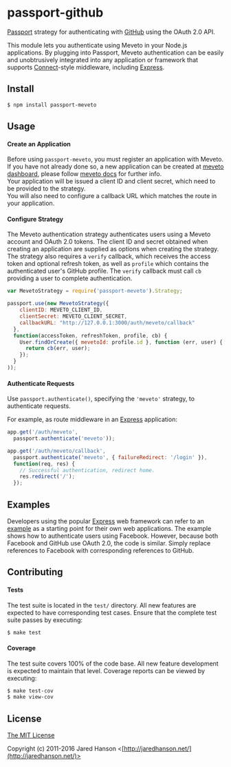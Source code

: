 # passport-github

[Passport](http://passportjs.org/) strategy for authenticating with [GitHub](https://github.com/)
using the OAuth 2.0 API.

This module lets you authenticate using Meveto in your Node.js applications.
By plugging into Passport, Meveto authentication can be easily and
unobtrusively integrated into any application or framework that supports
[Connect](http://www.senchalabs.org/connect/)-style middleware, including
[Express](http://expressjs.com/).

## Install

```bash
$ npm install passport-meveto
```

## Usage

#### Create an Application

Before using `passport-meveto`, you must register an application with Meveto.
If you have not already done so, a new application can be created at [meveto dashboard](https://dashboard.meveto.com), please follow
[meveto docs](https://docs.meveto.com) for further info.  
Your application will be issued a client ID and client
secret, which need to be provided to the strategy.  
You will also need to configure a callback URL which matches the route in your application.

#### Configure Strategy

The Meveto authentication strategy authenticates users using a Meveto account
and OAuth 2.0 tokens.  The client ID and secret obtained when creating an
application are supplied as options when creating the strategy.  The strategy
also requires a `verify` callback, which receives the access token and optional
refresh token, as well as `profile` which contains the authenticated user's
GitHub profile.  The `verify` callback must call `cb` providing a user to
complete authentication.

```js
var MevetoStrategy = require('passport-meveto').Strategy;

passport.use(new MevetoStrategy({
    clientID: MEVETO_CLIENT_ID,
    clientSecret: MEVETO_CLIENT_SECRET,
    callbackURL: "http://127.0.0.1:3000/auth/meveto/callback"
  },
  function(accessToken, refreshToken, profile, cb) {
    User.findOrCreate({ mevetoId: profile.id }, function (err, user) {
      return cb(err, user);
    });
  }
));
```

#### Authenticate Requests

Use `passport.authenticate()`, specifying the `'meveto'` strategy, to
authenticate requests.

For example, as route middleware in an [Express](http://expressjs.com/)
application:

```js
app.get('/auth/meveto',
  passport.authenticate('meveto'));

app.get('/auth/meveto/callback', 
  passport.authenticate('meveto', { failureRedirect: '/login' }),
  function(req, res) {
    // Successful authentication, redirect home.
    res.redirect('/');
  });
```

## Examples

Developers using the popular [Express](http://expressjs.com/) web framework can
refer to an [example](https://github.com/passport/express-4.x-facebook-example)
as a starting point for their own web applications.  The example shows how to
authenticate users using Facebook.  However, because both Facebook and GitHub
use OAuth 2.0, the code is similar.  Simply replace references to Facebook with
corresponding references to GitHub.

## Contributing

#### Tests

The test suite is located in the `test/` directory.  All new features are
expected to have corresponding test cases.  Ensure that the complete test suite
passes by executing:

```bash
$ make test
```

#### Coverage

The test suite covers 100% of the code base.  All new feature development is
expected to maintain that level.  Coverage reports can be viewed by executing:

```bash
$ make test-cov
$ make view-cov
```

## License

[The MIT License](http://opensource.org/licenses/MIT)

Copyright (c) 2011-2016 Jared Hanson <[http://jaredhanson.net/](http://jaredhanson.net/)>

